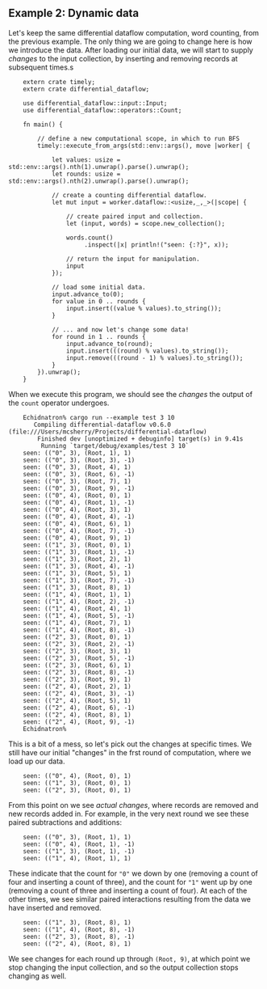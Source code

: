 ## Example 2: Dynamic data

Let's keep the same differential dataflow computation, word counting, from the previous example. The only thing we are going to change here is how we introduce the data. After loading our initial data, we will start to supply *changes* to the input collection, by inserting and removing records at subsequent times.s

```rust,no_run
    extern crate timely;
    extern crate differential_dataflow;

    use differential_dataflow::input::Input;
    use differential_dataflow::operators::Count;

    fn main() {

        // define a new computational scope, in which to run BFS
        timely::execute_from_args(std::env::args(), move |worker| {

            let values: usize = std::env::args().nth(1).unwrap().parse().unwrap();
            let rounds: usize = std::env::args().nth(2).unwrap().parse().unwrap();

            // create a counting differential dataflow.
            let mut input = worker.dataflow::<usize,_,_>(|scope| {

                // create paired input and collection.
                let (input, words) = scope.new_collection();

                words.count()
                     .inspect(|x| println!("seen: {:?}", x));

                // return the input for manipulation.
                input
            });

            // load some initial data.
            input.advance_to(0);
            for value in 0 .. rounds {
                input.insert((value % values).to_string());
            }

            // ... and now let's change some data!
            for round in 1 .. rounds {
                input.advance_to(round);
                input.insert(((round) % values).to_string());
                input.remove(((round - 1) % values).to_string());
            }
        }).unwrap();
    }
```

When we execute this program, we should see the *changes* the output of the `count` operator undergoes.

        Echidnatron% cargo run --example test 3 10
           Compiling differential-dataflow v0.6.0 (file:///Users/mcsherry/Projects/differential-dataflow)
            Finished dev [unoptimized + debuginfo] target(s) in 9.41s
             Running `target/debug/examples/test 3 10`
        seen: (("0", 3), (Root, 1), 1)
        seen: (("0", 3), (Root, 3), -1)
        seen: (("0", 3), (Root, 4), 1)
        seen: (("0", 3), (Root, 6), -1)
        seen: (("0", 3), (Root, 7), 1)
        seen: (("0", 3), (Root, 9), -1)
        seen: (("0", 4), (Root, 0), 1)
        seen: (("0", 4), (Root, 1), -1)
        seen: (("0", 4), (Root, 3), 1)
        seen: (("0", 4), (Root, 4), -1)
        seen: (("0", 4), (Root, 6), 1)
        seen: (("0", 4), (Root, 7), -1)
        seen: (("0", 4), (Root, 9), 1)
        seen: (("1", 3), (Root, 0), 1)
        seen: (("1", 3), (Root, 1), -1)
        seen: (("1", 3), (Root, 2), 1)
        seen: (("1", 3), (Root, 4), -1)
        seen: (("1", 3), (Root, 5), 1)
        seen: (("1", 3), (Root, 7), -1)
        seen: (("1", 3), (Root, 8), 1)
        seen: (("1", 4), (Root, 1), 1)
        seen: (("1", 4), (Root, 2), -1)
        seen: (("1", 4), (Root, 4), 1)
        seen: (("1", 4), (Root, 5), -1)
        seen: (("1", 4), (Root, 7), 1)
        seen: (("1", 4), (Root, 8), -1)
        seen: (("2", 3), (Root, 0), 1)
        seen: (("2", 3), (Root, 2), -1)
        seen: (("2", 3), (Root, 3), 1)
        seen: (("2", 3), (Root, 5), -1)
        seen: (("2", 3), (Root, 6), 1)
        seen: (("2", 3), (Root, 8), -1)
        seen: (("2", 3), (Root, 9), 1)
        seen: (("2", 4), (Root, 2), 1)
        seen: (("2", 4), (Root, 3), -1)
        seen: (("2", 4), (Root, 5), 1)
        seen: (("2", 4), (Root, 6), -1)
        seen: (("2", 4), (Root, 8), 1)
        seen: (("2", 4), (Root, 9), -1)
        Echidnatron%

This is a bit of a mess, so let's pick out the changes at specific times. We still have our initial "changes" in the frst round of computation, where we load up our data.

        seen: (("0", 4), (Root, 0), 1)
        seen: (("1", 3), (Root, 0), 1)
        seen: (("2", 3), (Root, 0), 1)

From this point on we see *actual changes*, where records are removed and new records added in. For example, in the very next round we see these paired subtractions and additions:

        seen: (("0", 3), (Root, 1), 1)
        seen: (("0", 4), (Root, 1), -1)
        seen: (("1", 3), (Root, 1), -1)
        seen: (("1", 4), (Root, 1), 1)

These indicate that the count for `"0"` we down by one (removing a count of four and inserting a count of three), and the count for `"1"` went up by one (removing a count of three and inserting a count of four). At each of the other times, we see similar paired interactions resulting from the data we have inserted and removed.

        seen: (("1", 3), (Root, 8), 1)
        seen: (("1", 4), (Root, 8), -1)
        seen: (("2", 3), (Root, 8), -1)
        seen: (("2", 4), (Root, 8), 1)

We see changes for each round up through `(Root, 9)`, at which point we stop changing the input collection, and so the output collection stops changing as well.